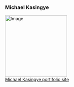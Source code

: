 ### Michael Kasingye 
<a href="https://michaelkasingye.netlify.app/"><img src="https://i.pinimg.com/originals/44/83/37/448337fd82e8c13de37548a9e7ca1261.jpg" height="200px" alt="Image"/></a>
<br>
<a href="https://michaelkasingye.netlify.app/">Michael Kasingye portifolio site</a>




